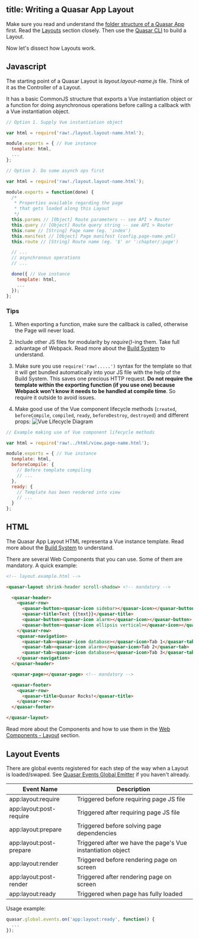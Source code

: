 title: Writing a Quasar App Layout
---

Make sure you read and understand the [folder structure of a Quasar App](/guide/quasar-app-structure.html) first.
Read the [Layouts](/guide/quasar-app-structure.html#Layouts) section closely. Then use the [Quasar CLI](/guide/cli-commands.html#Layouts) to build a Layout.

Now let's dissect how Layouts work.

## Javascript
The starting point of a Quasar Layout is *layout.layout-name.js* file. Think of it as the Controller of a Layout.

It has a basic CommonJS structure that exports a Vue instantiation object or a function for doing asynchronous operations before calling a callback with a Vue instantiation object.

``` js
// Option 1. Supply Vue instantiation object

var html = require('raw!./layout.layout-name.html');

module.exports = { // Vue instance
  template: html,
  ...
};
```

``` js
// Option 2. Do some asynch ops first

var html = require('raw!./layout.layout-name.html');

module.exports = function(done) {
  /*
   * Properties available regarding the page
   * that gets loaded along this Layout
   */
  this.params // [Object] Route parameters -- see API > Router
  this.query // [Object] Route query string -- see API > Router
  this.name // [String] Page name (eg. 'index')
  this.manifest // [Object] Page manifest (config.page-name.yml)
  this.route // [String] Route name (eg. '$' or ':chapter/:page')

  // ...
  // asynchronous operations
  // ...

  done({ // Vue instance
    template: html,
    ...
  });
};
```

### Tips

1. When exporting a function, make sure the callback is called, otherwise the Page will never load.

2. Include other JS files for modularity by *require()*-ing them. Take full advantage of Webpack.
Read more about the [Build System](/guide/quasar-build-system.html) to understand.

3. Make sure you use `require('raw!.....')` syntax for the template so that it will get bundled automatically into your JS file with the help of the Build System. This saves one precious HTTP request. **Do not require the template within the exporting function (if you use one) because Webpack won't know it needs to be handled at compile time**. So require it outside to avoid issues.

4. Make good use of the Vue component lifecycle methods (`created`, `beforeCompile`, `compiled`, `ready`, `beforeDestroy`, `destroyed`) and different props:
![Vue Lifecycle Diagram](/images/vue-lifecycle.png "Vue Lifecycle Diagram")
``` js
// Example making use of Vue component lifecycle methods

var html = require('raw!../html/view.page-name.html');

module.exports = { // Vue instance
  template: html,
  beforeCompile: {
    // Before template compiling
    // ...
  },
  ready: {
    // Template has been rendered into view
    // ...
  }
};
```

## HTML
The Quasar App Layout HTML representa a Vue instance template. Read more about the [Build System](/guide/quasar-build-system.html#HTML_Files) to understand.

There are several Web Components that you can use. Some of them are mandatory. A quick example:

``` html
<!-- layout.example.html -->

<quasar-layout shrink-header scroll-shadow> <!-- mandatory -->

  <quasar-header>
    <quasar-row>
      <quasar-button><quasar-icon sidebar></quasar-icon></quasar-button>
      <quasar-title>Text {{text}}</quasar-title>
      <quasar-button><quasar-icon alarm></quasar-icon></quasar-button>
      <quasar-button><quasar-icon ellipsis vertical></quasar-icon></quasar-button>
    </quasar-row>
    <quasar-navigation>
      <quasar-tab><quasar-icon database></quasar-icon>Tab 1</quasar-tab>
      <quasar-tab><quasar-icon alarm></quasar-icon>Tab 2</quasar-tab>
      <quasar-tab><quasar-icon database></quasar-icon>Tab 3</quasar-tab>
    </quasar-navigation>
  </quasar-header>

  <quasar-page></quasar-page> <!-- mandatory -->

  <quasar-footer>
    <quasar-row>
      <quasar-title>Quasar Rocks!</quasar-title>
    </quasar-row>
  </quasar-footer>

</quasar-layout>
```

Read more about the Components and how to use them in the [Web Components - Layout](/api/web-components-layout.html) section.

## Layout Events
There are global events registered for each step of the way when a Layout is loaded/swaped. See [Quasar Events Global Emitter](/api/core-js-events.html#Global_Events_Emitter) if you haven't already.

| Event Name | Description |
| --- | --- |
| app:layout:require | Triggered before requiring page JS file |
| app:layout:post-require | Triggered after requiring page JS file |
| app:layout:prepare | Triggered before solving page dependencies |
| app:layout:post-prepare | Triggered after we have the page's Vue instantiation object |
| app:layout:render | Triggered before rendering page on screen |
| app:layout:post-render | Triggered after rendering page on screen |
| app:layout:ready | Triggered when page has fully loaded |

Usage example:
``` js
quasar.global.events.on('app:layout:ready', function() {
  ...
});
```
